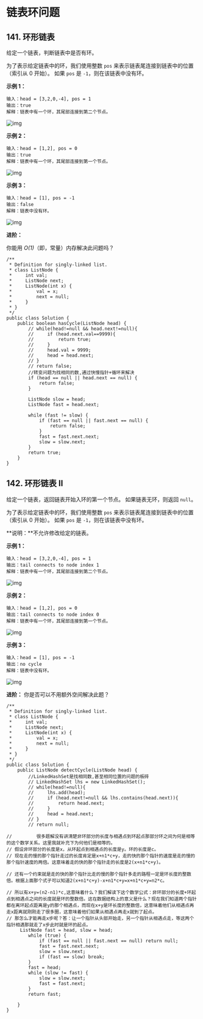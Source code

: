 # 链表环问题

## 141. 环形链表

给定一个链表，判断链表中是否有环。

为了表示给定链表中的环，我们使用整数 `pos` 来表示链表尾连接到链表中的位置（索引从 0 开始）。 如果 `pos` 是 `-1`，则在该链表中没有环。

 

**示例 1：**

```
输入：head = [3,2,0,-4], pos = 1
输出：true
解释：链表中有一个环，其尾部连接到第二个节点。
```

![img](https://assets.leetcode-cn.com/aliyun-lc-upload/uploads/2018/12/07/circularlinkedlist.png)

**示例 2：**

```
输入：head = [1,2], pos = 0
输出：true
解释：链表中有一个环，其尾部连接到第一个节点。
```

![img](https://assets.leetcode-cn.com/aliyun-lc-upload/uploads/2018/12/07/circularlinkedlist_test2.png)

**示例 3：**

```
输入：head = [1], pos = -1
输出：false
解释：链表中没有环。
```

![img](https://assets.leetcode-cn.com/aliyun-lc-upload/uploads/2018/12/07/circularlinkedlist_test3.png)

 

**进阶：**

你能用 *O(1)*（即，常量）内存解决此问题吗？



```
/**
 * Definition for singly-linked list.
 * class ListNode {
 *     int val;
 *     ListNode next;
 *     ListNode(int x) {
 *         val = x;
 *         next = null;
 *     }
 * }
 */
public class Solution {
    public boolean hasCycle(ListNode head) {
        // while(head!=null && head.next!=null){
        //     if (head.next.val==9999){
        //         return true;
        //     }
        //     head.val = 9999;
        //     head = head.next;
        // }
        // return false;
        //转变问题为找相同的数,通过快慢指针+循环来解决
        if (head == null || head.next == null) {
            return false;
        }
        
        ListNode slow = head;
        ListNode fast = head.next;
        
        while (fast != slow) {
            if (fast == null || fast.next == null) {
                return false;
            }
            fast = fast.next.next;
            slow = slow.next;
        }
        return true;
    }
}
```



## 142. 环形链表 II

给定一个链表，返回链表开始入环的第一个节点。 如果链表无环，则返回 `null`。

为了表示给定链表中的环，我们使用整数 `pos` 来表示链表尾连接到链表中的位置（索引从 0 开始）。 如果 `pos` 是 `-1`，则在该链表中没有环。

**说明：**不允许修改给定的链表。

 

**示例 1：**

```
输入：head = [3,2,0,-4], pos = 1
输出：tail connects to node index 1
解释：链表中有一个环，其尾部连接到第二个节点。
```

![img](https://assets.leetcode-cn.com/aliyun-lc-upload/uploads/2018/12/07/circularlinkedlist.png)

**示例 2：**

```
输入：head = [1,2], pos = 0
输出：tail connects to node index 0
解释：链表中有一个环，其尾部连接到第一个节点。
```

![img](https://assets.leetcode-cn.com/aliyun-lc-upload/uploads/2018/12/07/circularlinkedlist_test2.png)

**示例 3：**

```
输入：head = [1], pos = -1
输出：no cycle
解释：链表中没有环。
```

![img](https://assets.leetcode-cn.com/aliyun-lc-upload/uploads/2018/12/07/circularlinkedlist_test3.png)

 

**进阶：**
你是否可以不用额外空间解决此题？



```
/**
 * Definition for singly-linked list.
 * class ListNode {
 *     int val;
 *     ListNode next;
 *     ListNode(int x) {
 *         val = x;
 *         next = null;
 *     }
 * }
 */
public class Solution {
    public ListNode detectCycle(ListNode head) {
        //LinkedHashSet是找相同数,甚至相同位置的问题的板砖
        // LinkedHashSet lhs = new LinkedHashSet();
        // while(head!=null){
        //     lhs.add(head);
        //     if (head.next!=null && lhs.contains(head.next)){
        //         return head.next;
        //     }
        //     head = head.next;
        // }
        // return null;
        
//         很多题解没有讲清楚非环部分的长度与相遇点到环起点那部分环之间为何是相等的这个数学关系。这里我就补充下为何他们是相等的。
// 假设非环部分的长度是x，从环起点到相遇点的长度是y。环的长度是c。
// 现在走的慢的那个指针走过的长度肯定是x+n1*c+y，走的快的那个指针的速度是走的慢的那个指针速度的两倍。这意味着走的快的那个指针走的长度是2(x+n1*c+y)。

// 还有一个约束就是走的快的那个指针比走的慢的那个指针多走的路程一定是环长度的整数倍。根据上面那个式子可以知道2(x+n1*c+y)-x+n1*c+y=x+n1*c+y=n2*c。

// 所以有x+y=(n2-n1)*c,这意味着什么？我们解读下这个数学公式：非环部分的长度+环起点到相遇点之间的长度就是环的整数倍。这在数据结构上的意义是什么？现在我们知道两个指针都在离环起点距离是y的那个相遇点，而现在x+y是环长度的整数倍，这意味着他们从相遇点再走x距离就刚刚走了很多圈，这意味着他们如果从相遇点再走x就到了起点。
// 那怎么才能再走x步呢？答：让一个指针从头部开始走，另一个指针从相遇点走，等这两个指针相遇那就走了x步此时就是环的起点。
     ListNode fast = head, slow = head;
        while (true) {
            if (fast == null || fast.next == null) return null;
            fast = fast.next.next;
            slow = slow.next;
            if (fast == slow) break;
        }
        fast = head;
        while (slow != fast) {
            slow = slow.next;
            fast = fast.next;
        }
        return fast;

    }
}
```


